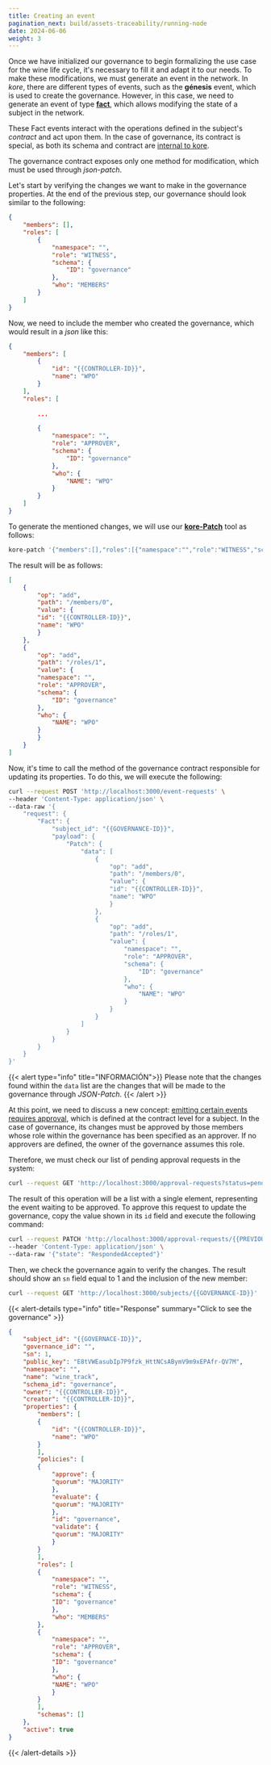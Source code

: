 ```yaml
---
title: Creating an event
pagination_next: build/assets-traceability/running-node
date: 2024-06-06
weight: 3
---
```

Once we have initialized our governance to begin formalizing the use case for the wine life cycle, it's necessary to fill it and adapt it to our needs. To make these modifications, we must generate an event in the network. In *kore*, there are different types of events, such as the **génesis** event, which is used to create the governance. However, in this case, we need to generate an event of type **[fact](../../../docs/getting-started/concepts/events/)**, which allows modifying the state of a subject in the network.

These Fact events interact with the operations defined in the subject's *contract* and act upon them. In the case of governance, its contract is special, as both its schema and contract are [internal to kore](../../../docs/learn/Governance/schema/).

The governance contract exposes only one method for modification, which must be used through *json-patch*.

Let's start by verifying the changes we want to make in the governance properties. At the end of the previous step, our governance should look similar to the following:

```json
{
    "members": [],
    "roles": [
        {
            "namespace": "",
            "role": "WITNESS",
            "schema": {
                "ID": "governance"
            },
            "who": "MEMBERS"
        }
    ]
}
```

Now, we need to include the member who created the governance, which would result in a *json* like this:

```json
{
    "members": [
        {
            "id": "{{CONTROLLER-ID}}",
            "name": "WPO"
        }
    ],
    "roles": [
        
        ...

        {
            "namespace": "",
            "role": "APPROVER",
            "schema": {
                "ID": "governance"
            },
            "who": {
                "NAME": "WPO"
            }
        }
    ]
}
```

To generate the mentioned changes, we will use our [**kore-Patch**](../../../docs/learn/tools/) tool as follows:

```bash
kore-patch '{"members":[],"roles":[{"namespace":"","role":"WITNESS","schema":{"ID":"governance"},"who":"MEMBERS"}]}' '{"members":[{"id":"{{CONTROLLER-ID}}","name":"WPO"}],"roles":[{"namespace":"","role":"WITNESS","schema":{"ID":"governance"},"who":"MEMBERS"},{"namespace":"","role":"APPROVER","schema":{"ID":"governance"},"who":{"NAME":"WPO"}}]}'
```

The result will be as follows:

```json
[
    {
        "op": "add",
        "path": "/members/0",
        "value": {
        "id": "{{CONTROLLER-ID}}",
        "name": "WPO"
        }
    },
    {
        "op": "add",
        "path": "/roles/1",
        "value": {
        "namespace": "",
        "role": "APPROVER",
        "schema": {
            "ID": "governance"
        },
        "who": {
            "NAME": "WPO"
        }
        }
    }
]
```

Now, it's time to call the method of the governance contract responsible for updating its properties. To do this, we will execute the following:

```bash
curl --request POST 'http://localhost:3000/event-requests' \
--header 'Content-Type: application/json' \
--data-raw '{
    "request": {
        "Fact": {
            "subject_id": "{{GOVERNANCE-ID}}",
            "payload": {
                "Patch": {
                    "data": [
                        {
                            "op": "add",
                            "path": "/members/0",
                            "value": {
                            "id": "{{CONTROLLER-ID}}",
                            "name": "WPO"
                            }
                        },
                        {
                            "op": "add",
                            "path": "/roles/1",
                            "value": {
                                "namespace": "",
                                "role": "APPROVER",
                                "schema": {
                                    "ID": "governance"
                                },
                                "who": {
                                    "NAME": "WPO"
                                }
                            }
                        }
                    ]
                }
            }
        }
    }
}'
```

{{< alert type="info" title="INFORMACIÓN">}}
Please note that the changes found within the `data` list are the changes that will be made to the governance through *JSON-Patch*.
{{< /alert >}}


At this point, we need to discuss a new concept: [emitting certain events requires approval](../../../docs/getting-started/advanced/approval/), which is defined at the contract level for a subject. In the case of governance, its changes must be approved by those members whose role within the governance has been specified as an approver. If no approvers are defined, the owner of the governance assumes this role.

Therefore, we must check our list of pending approval requests in the system:

```bash
curl --request GET 'http://localhost:3000/approval-requests?status=pending'
```

The result of this operation will be a list with a single element, representing the event waiting to be approved. To approve this request to update the governance, copy the value shown in its `id` field and execute the following command:

```bash
curl --request PATCH 'http://localhost:3000/approval-requests/{{PREVIOUS-ID}}' \
--header 'Content-Type: application/json' \
--data-raw '{"state": "RespondedAccepted"}'
```

Then, we check the governance again to verify the changes. The result should show an `sn` field equal to 1 and the inclusion of the new member:

```bash
curl --request GET 'http://localhost:3000/subjects/{{GOVERNANCE-ID}}'
```

{{< alert-details type="info" title="Response" summary="Click to see the governance" >}}
```json
{
    "subject_id": "{{GOVERNACE-ID}}",
    "governance_id": "",
    "sn": 1,
    "public_key": "E8tVWEasubIp7P9fzk_HttNCsABymV9m9xEPAfr-QV7M",
    "namespace": "",
    "name": "wine_track",
    "schema_id": "governance",
    "owner": "{{CONTROLLER-ID}}",
    "creator": "{{CONTROLLER-ID}}",
    "properties": {
        "members": [
        {
            "id": "{{CONTROLLER-ID}}",
            "name": "WPO"
        }
        ],
        "policies": [
        {
            "approve": {
            "quorum": "MAJORITY"
            },
            "evaluate": {
            "quorum": "MAJORITY"
            },
            "id": "governance",
            "validate": {
            "quorum": "MAJORITY"
            }
        }
        ],
        "roles": [
        {
            "namespace": "",
            "role": "WITNESS",
            "schema": {
            "ID": "governance"
            },
            "who": "MEMBERS"
        },
        {
            "namespace": "",
            "role": "APPROVER",
            "schema": {
            "ID": "governance"
            },
            "who": {
            "NAME": "WPO"
            }
        }
        ],
        "schemas": []
    },
    "active": true
}
```
{{< /alert-details >}}
